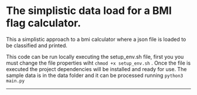 # The simplistic data load for a BMI flag calculator.

This a simplistic approach to a bmi calculator where a json file is loaded to be
classified and printed.

This code can be run locally executing the setup_env.sh file, first you you must change
the file properties wiht `chmod +x setup_env.sh` . Once the file is executed the project 
dependencies will be installed and ready for use. 
The sample data is in the data folder and it can be processed running `python3 main.py`

----
